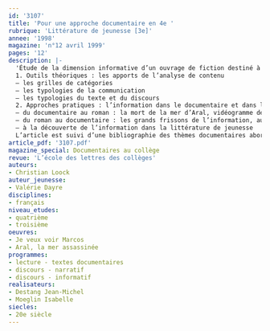 ```yaml
---
id: '3107'
title: 'Pour une approche documentaire en 4e '
rubrique: 'Littérature de jeunesse [3e]'
annee: '1998'
magazine: 'n°12 avril 1999'
pages: '12'
description: |-
  'Étude de la dimension informative d’un ouvrage de fiction destiné à la jeunesse…
  1. Outils théoriques : les apports de l’analyse de contenu
  – les grilles de catégories
  – les typologies de la communication
  – les typologies du texte et du discours
  2. Approches pratiques : l’information dans le documentaire et dans la fiction
  – du documentaire au roman : la mort de la mer d’Aral, vidéogramme de Jean-Michel Destang et Isabelle Moeglin (Thalassa/ CNDP)
  – du roman au documentaire : les grands frissons de l’information, autour de « Je veux voir Marcos », de Valérie Dayre (l’école des loisirs)
  – à la découverte de l’information dans la littérature de jeunesse
  L’article est suivi d’une bibliographie des thèmes documentaires abordés dans les collections « Neuf » et « Médium » (l’école des loisirs).'
article_pdf: '3107.pdf'
magazine_special: Documentaires au collège
revue: 'L’école des lettres des collèges'
auteurs:
- Christian Loock
auteur_jeunesse:
- Valérie Dayre
disciplines:
- français
niveau_etudes:
- quatrième
- troisième
oeuvres:
- Je veux voir Marcos
- Aral, la mer assassinée
programmes:
- lecture - textes documentaires
- discours - narratif
- discours - informatif
realisateurs:
- Destang Jean-Michel
- Moeglin Isabelle
siecles:
- 20e siècle
---
```

